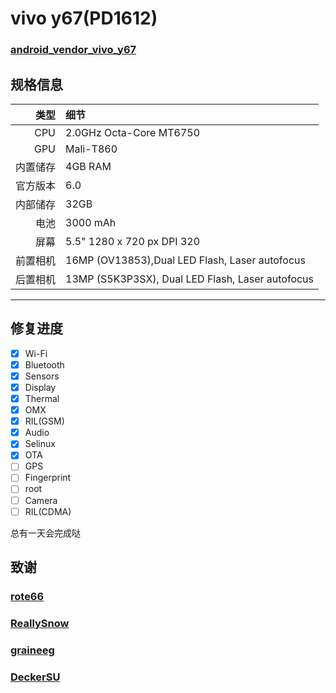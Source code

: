 vivo y67(PD1612)
==============

### [android_vendor_vivo_y67](https://github.com/succerseng/android_vendor_vivo_y67)

## 规格信息

类型     | 细节
-------:|:---------------------------------------------
CPU     | 2.0GHz Octa-Core MT6750
GPU     | Mali-T860
内置储存  | 4GB RAM
官方版本 | 6.0
内部储存 | 32GB
电池 | 3000 mAh
屏幕 | 5.5" 1280 x 720 px DPI 320
前置相机 | 16MP (OV13853),Dual LED Flash, Laser autofocus
后置相机 | 13MP (S5K3P3SX), Dual LED Flash, Laser autofocus
---------------------------------------------------------

## 修复进度
- [x] Wi-Fi
- [x] Bluetooth
- [x] Sensors
- [x] Display
- [x] Thermal
- [x] OMX
- [x] RIL(GSM)
- [x] Audio
- [x] Selinux
- [x] OTA
- [ ] GPS
- [ ] Fingerprint
- [ ] root
- [ ] Camera
- [ ] RIL(CDMA)

总有一天会完成哒

## 致谢
### [rote66](https://github.com/rote66)
### [ReallySnow](https://github.com/ReallySnow)
### [graineeg](https://github.com/graineeg)
### [DeckerSU](https://github.com/DeckerSU)
